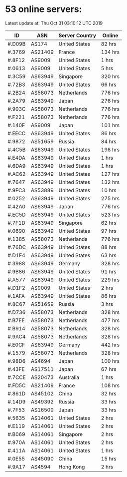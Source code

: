 # 53 online servers:

Latest update at: Thu Oct 31 03:10:12 UTC 2019

| ID | ASN | Server Country | Online |
| -- | --- | -------------- | ------ |
| #.D09B | AS174 | United States | 82 hrs |
| #.3769 | AS21409 | France | 134 hrs |
| #.8F12 | AS9009 | United States | 1 hrs |
| #.0613 | AS9009 | United States | 5 hrs |
| #.3C59 | AS63949 | Singapore | 320 hrs |
| #.72B3 | AS63949 | United States | 66 hrs |
| #.2B24 | AS58073 | Netherlands | 776 hrs |
| #.2A79 | AS63949 | Japan | 276 hrs |
| #.903C | AS58073 | Netherlands | 776 hrs |
| #.F221 | AS58073 | Netherlands | 776 hrs |
| #.140F | AS9009 | Japan | 101 hrs |
| #.EECC | AS63949 | United States | 86 hrs |
| #.9872 | AS51659 | Russia | 84 hrs |
| #.4C5B | AS63949 | United States | 198 hrs |
| #.E4DA | AS63949 | United States | 1 hrs |
| #.6DA9 | AS63949 | United States | 1 hrs |
| #.AC62 | AS63949 | United States | 127 hrs |
| #.7647 | AS63949 | United States | 132 hrs |
| #.9FC3 | AS53889 | United States | 10 hrs |
| #.0252 | AS63949 | United States | 275 hrs |
| #.42A0 | AS63949 | Japan | 776 hrs |
| #.EC5D | AS63949 | United States | 523 hrs |
| #.7F1D | AS63949 | Singapore | 62 hrs |
| #.0690 | AS63949 | United States | 97 hrs |
| #.1385 | AS58073 | Netherlands | 776 hrs |
| #.76DC | AS63949 | United States | 88 hrs |
| #.D1F4 | AS63949 | United States | 63 hrs |
| #.3988 | AS63949 | Germany | 328 hrs |
| #.9B86 | AS63949 | United States | 91 hrs |
| #.A577 | AS63949 | United States | 229 hrs |
| #.D1F2 | AS9009 | United States | 2 hrs |
| #.1AFA | AS63949 | United States | 86 hrs |
| #.8C67 | AS51659 | Russia | 3 hrs |
| #.D736 | AS58073 | Netherlands | 328 hrs |
| #.B7EE | AS58073 | Netherlands | 477 hrs |
| #.B914 | AS58073 | Netherlands | 328 hrs |
| #.9AC4 | AS58073 | Netherlands | 328 hrs |
| #.E0CF | AS63949 | Germany | 442 hrs |
| #.1579 | AS58073 | Netherlands | 328 hrs |
| #.98D6 | AS4694 | Japan | 100 hrs |
| #.43FE | AS17511 | Japan | 67 hrs |
| #.7CCE | AS20473 | Australia | 1 hrs |
| #.FD5C | AS21409 | France | 108 hrs |
| #.861D | AS45102 | China | 32 hrs |
| #.14D9 | AS49392 | Russia | 33 hrs |
| #.7F53 | AS16509 | Japan | 33 hrs |
| #.5635 | AS14061 | United States | 2 hrs |
| #.E119 | AS14061 | United States | 2 hrs |
| #.B069 | AS14061 | Singapore | 2 hrs |
| #.970A | AS14061 | United States | 2 hrs |
| #.411A | AS14061 | United States | 1 hrs |
| #.0E55 | AS45090 | China | 15 hrs |
| #.9A17 | AS4594 | Hong Kong | 2 hrs |

